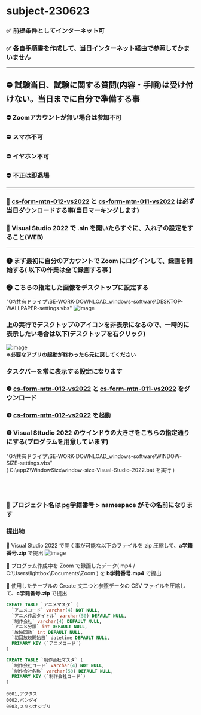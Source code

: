 # subject-230623

### ✅ 前提条件としてインターネット可
### ✅ 各自手順書を作成して、当日インターネット経由で参照してかまいません

<hr>

## ⛔ 試験当日、試験に関する質問(内容・手順)は受け付けない。当日までに自分で準備する事

### ⛔ Zoomアカウントが無い場合は参加不可


### ⛔ スマホ不可

### ⛔ イヤホン不可

### ⛔ 不正は即退場

<hr>

### 🔶 [cs-form-mtn-012-vs2022](https://github.com/winofsql/cs-form-mtn-012-vs2022) と [cs-form-mtn-011-vs2022](https://github.com/winofsql/cs-form-mtn-011-vs2022) は必ず当日ダウンロードする事(当日マーキングします)

### 🔶 Visual Studio 2022 で .sln を開いたらすぐに、入れ子の設定をすること(WEB)

<hr>

### ❶ まず最初に自分のアカウントで Zoom にログインして、録画を開始する( 以下の作業は全て録画する事 )

### ❷ こちらの指定した画像をデスクトップに設定する
"G:\共有ドライブ\SE-WORK-DOWNLOAD\_windows-software\DESKTOP-WALLPAPER-settings.vbs"
![image](https://github.com/winofsql/subject-230623/assets/1501327/0fb2a86b-1f33-409b-bb1a-1641b00929eb)

### 上の実行でデスクトップのアイコンを非表示になるので、一時的に表示したい場合は以下(デスクトップを右クリック)
![image](https://github.com/winofsql/subject-230623/assets/1501327/ce311cbc-2e2c-460a-a554-f797ea6bfa88)\
**※必要なアプリの起動が終わったら元に戻してください**

### タスクバーを常に表示する設定になります

### ❸ [cs-form-mtn-012-vs2022](https://github.com/winofsql/cs-form-mtn-012-vs2022) と [cs-form-mtn-011-vs2022](https://github.com/winofsql/cs-form-mtn-011-vs2022) をダウンロード

### ❹ [cs-form-mtn-012-vs2022](https://github.com/winofsql/cs-form-mtn-012-vs2022) を起動

### ❺ Visual Sttudio 2022 のウインドウの大きさをこちらの指定通りにする(プログラムを用意しています)
"G:\共有ドライブ\SE-WORK-DOWNLOAD\_windows-software\WINDOW-SIZE-settings.vbs" <br> 
( C:\app2\WindowSize\window-size-Visual-Studio-2022.bat を実行 )

<br><br>

### 🔵 プロジェクト名は pg学籍番号 > namespace がその名前になります

### 提出物

🔴 Visual Studio 2022 で開く事が可能な以下のファイルを zip 圧縮して、**a学籍番号.zip** で提出
![image](https://github.com/winofsql/subject-230623/assets/1501327/c6066125-80ff-4573-9fe2-9fef87e25eef)

🔴 プログラム作成中を Zoom で録画したデータ( mp4 / C:\Users\lightbox\Documents\Zoom ) を **b学籍番号.mp4** で提出

🔴 使用したテーブルの Create 文二つと参照データの CSV ファイルを圧縮して、**c学籍番号.zip** で提出
```sql
CREATE TABLE `アニメマスタ` (
  `アニメコード` varchar(4) NOT NULL,
  `アニメ作品タイトル` varchar(50) DEFAULT NULL,
  `制作会社` varchar(4) DEFAULT NULL,
  `アニメ分類` int DEFAULT NULL,
  `放映回数` int DEFAULT NULL,
  `初回放映開始日` datetime DEFAULT NULL,
  PRIMARY KEY (`アニメコード`)
)
```

```sql
CREATE TABLE `制作会社マスタ` (
  `制作会社コード` varchar(4) NOT NULL,
  `制作会社名称` varchar(50) DEFAULT NULL,
  PRIMARY KEY (`制作会社コード`)
)
```

```csv
0001,アクタス
0002,バンダイ
0003,スタジオジブリ
```


